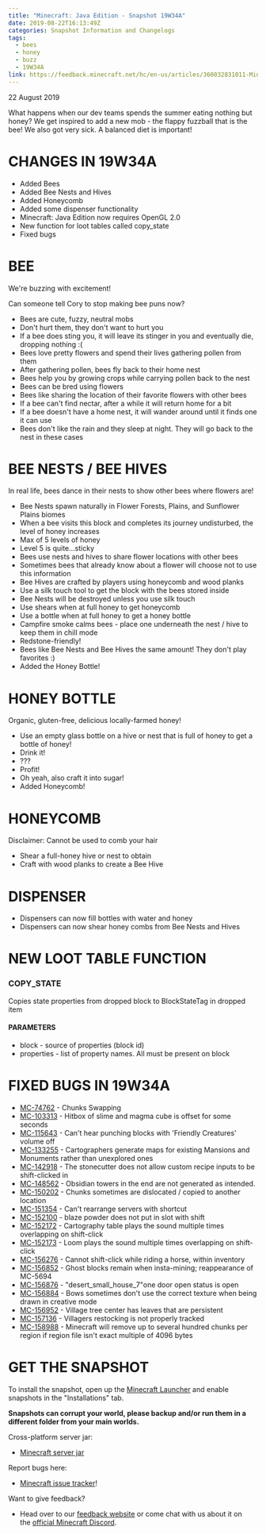 ```yaml
---
title: "Minecraft: Java Edition - Snapshot 19W34A"
date: 2019-08-22T16:13:49Z
categories: Snapshot Information and Changelogs
tags:
  - bees
  - honey
  - buzz
  - 19W34A
link: https://feedback.minecraft.net/hc/en-us/articles/360032831011-Minecraft-Java-Edition-Snapshot-19W34A
---
```


22 August 2019

What happens when our dev teams spends the summer eating nothing but honey? We get inspired to add a new mob - the flappy fuzzball that is the bee! We also got very sick. A balanced diet is important!

# CHANGES IN 19W34A

-   Added Bees
-   Added Bee Nests and Hives
-   Added Honeycomb
-   Added some dispenser functionality
-   Minecraft: Java Edition now requires OpenGL 2.0
-   New function for loot tables called copy_state
-   Fixed bugs

# BEE

We're buzzing with excitement!

Can someone tell Cory to stop making bee puns now?

-   Bees are cute, fuzzy, neutral mobs
-   Don't hurt them, they don't want to hurt you
-   If a bee does sting you, it will leave its stinger in you and eventually die, dropping nothing :(
-   Bees love pretty flowers and spend their lives gathering pollen from them
-   After gathering pollen, bees fly back to their home nest
-   Bees help you by growing crops while carrying pollen back to the nest
-   Bees can be bred using flowers
-   Bees like sharing the location of their favorite flowers with other bees
-   If a bee can\'t find nectar, after a while it will return home for a bit
-   If a bee doesn't have a home nest, it will wander around until it finds one it can use
-   Bees don't like the rain and they sleep at night. They will go back to the nest in these cases

# BEE NESTS / BEE HIVES

In real life, bees dance in their nests to show other bees where flowers are!

-   Bee Nests spawn naturally in Flower Forests, Plains, and Sunflower Plains biomes
-   When a bee visits this block and completes its journey undisturbed, the level of honey increases
-   Max of 5 levels of honey
-   Level 5 is quite...sticky
-   Bees use nests and hives to share flower locations with other bees
-   Sometimes bees that already know about a flower will choose not to use this information
-   Bee Hives are crafted by players using honeycomb and wood planks
-   Use a silk touch tool to get the block with the bees stored inside
-   Bee Nests will be destroyed unless you use silk touch
-   Use shears when at full honey to get honeycomb
-   Use a bottle when at full honey to get a honey bottle
-   Campfire smoke calms bees - place one underneath the nest / hive to keep them in chill mode
-   Redstone-friendly!
-   Bees like Bee Nests and Bee Hives the same amount! They don't play favorites :)
-   Added the Honey Bottle!

# HONEY BOTTLE

Organic, gluten-free, delicious locally-farmed honey!

-   Use an empty glass bottle on a hive or nest that is full of honey to get a bottle of honey!
-   Drink it!
-   ???
-   Profit!
-   Oh yeah, also craft it into sugar!
-   Added Honeycomb!

# HONEYCOMB

Disclaimer: Cannot be used to comb your hair

-   Shear a full-honey hive or nest to obtain
-   Craft with wood planks to create a Bee Hive

# DISPENSER

-   Dispensers can now fill bottles with water and honey
-   Dispensers can now shear honey combs from Bee Nests and Hives

# NEW LOOT TABLE FUNCTION

### COPY_STATE

Copies state properties from dropped block to BlockStateTag in dropped item

#### PARAMETERS

-   block - source of properties (block id)
-   properties - list of property names. All must be present on block

# FIXED BUGS IN 19W34A

-   [MC-74762](https://bugs.mojang.com/browse/MC-74762) - Chunks Swapping
-   [MC-103313](https://bugs.mojang.com/browse/MC-103313) - Hitbox of slime and magma cube is offset for some seconds
-   [MC-115643](https://bugs.mojang.com/browse/MC-115643) - Can't hear punching blocks with 'Friendly Creatures' volume off
-   [MC-133255](https://bugs.mojang.com/browse/MC-133255) - Cartographers generate maps for existing Mansions and Monuments rather than unexplored ones
-   [MC-142918](https://bugs.mojang.com/browse/MC-142918) - The stonecutter does not allow custom recipe inputs to be shift-clicked in
-   [MC-148562](https://bugs.mojang.com/browse/MC-148562) - Obsidian towers in the end are not generated as intended.
-   [MC-150202](https://bugs.mojang.com/browse/MC-150202) - Chunks sometimes are dislocated / copied to another location
-   [MC-151354](https://bugs.mojang.com/browse/MC-151354) - Can't rearrange servers with shortcut
-   [MC-152100](https://bugs.mojang.com/browse/MC-152100) - blaze powder does not put in slot with shift
-   [MC-152172](https://bugs.mojang.com/browse/MC-152172) - Cartography table plays the sound multiple times overlapping on shift-click
-   [MC-152173](https://bugs.mojang.com/browse/MC-152173) - Loom plays the sound multiple times overlapping on shift-click
-   [MC-156276](https://bugs.mojang.com/browse/MC-156276) - Cannot shift-click while riding a horse, within inventory
-   [MC-156852](https://bugs.mojang.com/browse/MC-156852) - Ghost blocks remain when insta-mining; reappearance of MC-5694
-   [MC-156876](https://bugs.mojang.com/browse/MC-156876) - \"desert_small_house_7\"one door open status is open
-   [MC-156884](https://bugs.mojang.com/browse/MC-156884) - Bows sometimes don't use the correct texture when being drawn in creative mode
-   [MC-156952](https://bugs.mojang.com/browse/MC-156952) - Village tree center has leaves that are persistent
-   [MC-157136](https://bugs.mojang.com/browse/MC-157136) - Villagers restocking is not properly tracked
-   [MC-158988](https://bugs.mojang.com/browse/MC-158988) - Minecraft will remove up to several hundred chunks per region if region file isn't exact multiple of 4096 bytes

# GET THE SNAPSHOT

To install the snapshot, open up the [Minecraft Launcher](https://www.minecraft.net/download.html) and enable snapshots in the \"Installations\" tab.

**Snapshots can corrupt your world, please backup and/or run them in a different folder from your main worlds.**

Cross-platform server jar:

-   [Minecraft server jar](https://launcher.mojang.com/v1/objects/288962c67d083e35d4313cf0eba8ad1e27173d17/server.jar)

Report bugs here:

-   [Minecraft issue tracker](https://bugs.mojang.com/browse/MC)!

Want to give feedback?

-   Head over to our [feedback website](http://aka.ms/snapshotfeedback) or come chat with us about it on the [official Minecraft Discord](https://discordapp.com/invite/minecraft).
